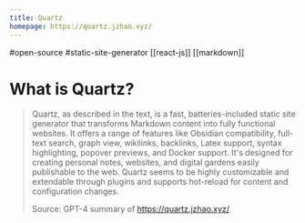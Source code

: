 ```yaml
---
title: Quartz
homepage: https://quartz.jzhao.xyz/
---
```


#open-source #static-site-generator [[react-js]] [[markdown]]

# What is Quartz?

> Quartz, as described in the text, is a fast, batteries-included static site generator that transforms Markdown content into fully functional websites. It offers a range of features like Obsidian compatibility, full-text search, graph view, wikilinks, backlinks, Latex support, syntax highlighting, popover previews, and Docker support. It's designed for creating personal notes, websites, and digital gardens easily publishable to the web. Quartz seems to be highly customizable and extendable through plugins and supports hot-reload for content and configuration changes.
>
> Source: GPT-4 summary of https://quartz.jzhao.xyz/
